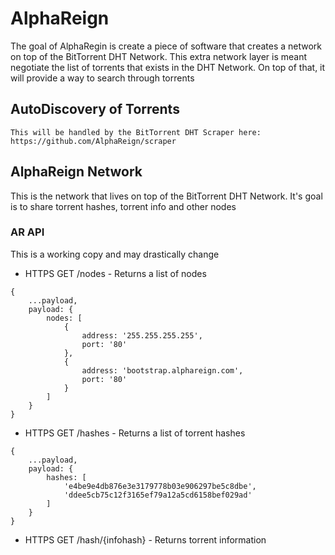 # AlphaReign

The goal of AlphaRegin is create a piece of software that creates a network on top of the BitTorrent DHT Network.  This extra network layer is meant negotiate the list of torrents that exists in the DHT Network.  On top of that, it will provide a way to search through torrents


## AutoDiscovery of Torrents
	This will be handled by the BitTorrent DHT Scraper here: https://github.com/AlphaReign/scraper

## AlphaReign Network

This is the network that lives on top of the BitTorrent DHT Network.  It's goal is to share torrent hashes, torrent info and other nodes


### AR API

This is a working copy and may drastically change

* HTTPS GET /nodes - Returns a list of nodes
```
{
	...payload,
	payload: {
		nodes: [
			{
				address: '255.255.255.255',
				port: '80'
			},
			{
				address: 'bootstrap.alphareign.com',
				port: '80'
			}
		]
	}
}
```
* HTTPS GET /hashes - Returns a list of torrent hashes
```
{
	...payload,
	payload: {
		hashes: [
			'e4be9e4db876e3e3179778b03e906297be5c8dbe',
			'ddee5cb75c12f3165ef79a12a5cd6158bef029ad'
		]
	}
}
```
* HTTPS GET /hash/{infohash} - Returns torrent information

